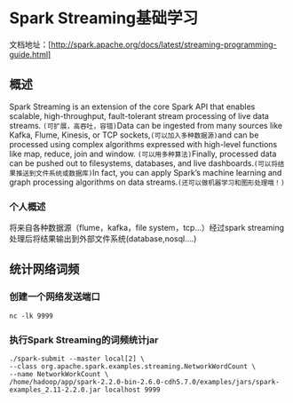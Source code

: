 # Spark Streaming基础学习

文档地址：[http://spark.apache.org/docs/latest/streaming-programming-guide.html]

## 概述
Spark Streaming is an extension of the core Spark API that enables scalable, high-throughput, fault-tolerant stream processing of live data streams. `(可扩展，高吞吐，容错)`Data can be ingested from many sources like Kafka, Flume, Kinesis, or TCP sockets,`(可以加入多种数据源)`and can be processed using complex algorithms expressed with high-level functions like map, reduce, join and window. `(可以用多种算法)`Finally, processed data can be pushed out to filesystems, databases, and live dashboards.`(可以将结果推送到文件系统或数据库)`In fact, you can apply Spark’s machine learning and graph processing algorithms on data streams.`(还可以做机器学习和图形处理哦！)`

### 个人概述
将来自各种数据源（flume，kafka，file system，tcp...）经过spark streaming 处理后将结果输出到外部文件系统(database,nosql....)

## 统计网络词频
### 创建一个网络发送端口
`nc -lk 9999`

### 执行Spark Streaming的词频统计jar
```shell
./spark-submit --master local[2] \
--class org.apache.spark.examples.streaming.NetworkWordCount \
--name NetworkWorkCount \
/home/hadoop/app/spark-2.2.0-bin-2.6.0-cdh5.7.0/examples/jars/spark-examples_2.11-2.2.0.jar localhost 9999
```